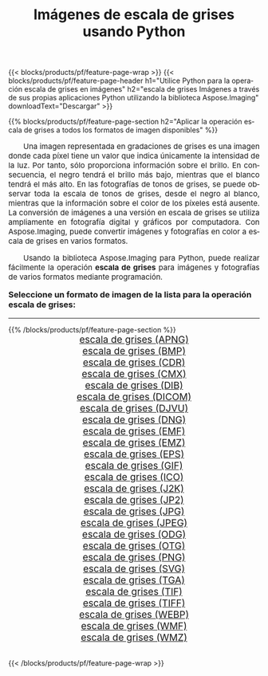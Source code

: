 ﻿---
title: Imágenes de escala de grises usando Python 
weight: 3920
url: /es/python-net/grayscale/ 
lang: es
langdirlevel: 2
locales: zh-hans,ja,it,ru,de,es,fr,nl,id,lt,pl,pt,vi,tr,ko,zh-hant,ar,hi,th,sv,cs,uk,he
description: Aplicar la biblioteca Aspose.Imaging a imágenes y fotografías de escala de grises utilizando sus propias aplicaciones Python y API de servidor.
---

{{< blocks/products/pf/feature-page-wrap >}}
{{< blocks/products/pf/feature-page-header h1="Utilice Python para la operación escala de grises en imágenes" h2="escala de grises Imágenes a través de sus propias aplicaciones Python utilizando la biblioteca Aspose.Imaging" downloadText="Descargar" >}}


{{% blocks/products/pf/feature-page-section  h2="Aplicar la operación escala de grises a todos los formatos de imagen disponibles" %}}
<p align="justify" style="text-indent:2em;font-size:15px;">
Una imagen representada en gradaciones de grises es una imagen donde cada píxel tiene un valor que indica únicamente la intensidad de la luz. Por tanto, sólo proporciona información sobre el brillo. En consecuencia, el negro tendrá el brillo más bajo, mientras que el blanco tendrá el más alto. En las fotografías de tonos de grises, se puede observar toda la escala de tonos de grises, desde el negro al blanco, mientras que la información sobre el color de los píxeles está ausente. La conversión de imágenes a una versión en escala de grises se utiliza ampliamente en fotografía digital y gráficos por computadora. Con Aspose.Imaging, puede convertir imágenes y fotografías en color a escala de grises en varios formatos.
</p>
<p align="justify" style="text-indent:2em;font-size:15px;">
Usando la biblioteca Aspose.Imaging para Python, puede realizar fácilmente la operación <b>escala de grises</b> para imágenes y fotografías de varios formatos mediante programación.
</p>
<h3 style="margin-top:16px;">
Seleccione un formato de imagen de la lista para la operación escala de grises:
</h3>
<hr/>
{{% /blocks/products/pf/feature-page-section %}}
<div class="container-fluid productfamilypage bg-gray">
    <div class="convertypes bg-gray agp-content section">
        <div class="container">
		<div class="row other-converters" style="gap: 10px;font-size: 19px;text-align:center;">
		    <div class='col-md-3 other-converter remove-lp remove-rp'><a href="/imaging/es/python-net/grayscale/apng/" style="padding:15px;">escala de grises (APNG)</a></div><div class='col-md-3 other-converter remove-lp remove-rp'><a href="/imaging/es/python-net/grayscale/bmp/" style="padding:15px;">escala de grises (BMP)</a></div><div class='col-md-3 other-converter remove-lp remove-rp'><a href="/imaging/es/python-net/grayscale/cdr/" style="padding:15px;">escala de grises (CDR)</a></div><div class='col-md-3 other-converter remove-lp remove-rp'><a href="/imaging/es/python-net/grayscale/cmx/" style="padding:15px;">escala de grises (CMX)</a></div><div class='col-md-3 other-converter remove-lp remove-rp'><a href="/imaging/es/python-net/grayscale/dib/" style="padding:15px;">escala de grises (DIB)</a></div><div class='col-md-3 other-converter remove-lp remove-rp'><a href="/imaging/es/python-net/grayscale/dicom/" style="padding:15px;">escala de grises (DICOM)</a></div><div class='col-md-3 other-converter remove-lp remove-rp'><a href="/imaging/es/python-net/grayscale/djvu/" style="padding:15px;">escala de grises (DJVU)</a></div><div class='col-md-3 other-converter remove-lp remove-rp'><a href="/imaging/es/python-net/grayscale/dng/" style="padding:15px;">escala de grises (DNG)</a></div><div class='col-md-3 other-converter remove-lp remove-rp'><a href="/imaging/es/python-net/grayscale/emf/" style="padding:15px;">escala de grises (EMF)</a></div><div class='col-md-3 other-converter remove-lp remove-rp'><a href="/imaging/es/python-net/grayscale/emz/" style="padding:15px;">escala de grises (EMZ)</a></div><div class='col-md-3 other-converter remove-lp remove-rp'><a href="/imaging/es/python-net/grayscale/eps/" style="padding:15px;">escala de grises (EPS)</a></div><div class='col-md-3 other-converter remove-lp remove-rp'><a href="/imaging/es/python-net/grayscale/gif/" style="padding:15px;">escala de grises (GIF)</a></div><div class='col-md-3 other-converter remove-lp remove-rp'><a href="/imaging/es/python-net/grayscale/ico/" style="padding:15px;">escala de grises (ICO)</a></div><div class='col-md-3 other-converter remove-lp remove-rp'><a href="/imaging/es/python-net/grayscale/j2k/" style="padding:15px;">escala de grises (J2K)</a></div><div class='col-md-3 other-converter remove-lp remove-rp'><a href="/imaging/es/python-net/grayscale/jp2/" style="padding:15px;">escala de grises (JP2)</a></div><div class='col-md-3 other-converter remove-lp remove-rp'><a href="/imaging/es/python-net/grayscale/jpg/" style="padding:15px;">escala de grises (JPG)</a></div><div class='col-md-3 other-converter remove-lp remove-rp'><a href="/imaging/es/python-net/grayscale/jpeg/" style="padding:15px;">escala de grises (JPEG)</a></div><div class='col-md-3 other-converter remove-lp remove-rp'><a href="/imaging/es/python-net/grayscale/odg/" style="padding:15px;">escala de grises (ODG)</a></div><div class='col-md-3 other-converter remove-lp remove-rp'><a href="/imaging/es/python-net/grayscale/otg/" style="padding:15px;">escala de grises (OTG)</a></div><div class='col-md-3 other-converter remove-lp remove-rp'><a href="/imaging/es/python-net/grayscale/png/" style="padding:15px;">escala de grises (PNG)</a></div><div class='col-md-3 other-converter remove-lp remove-rp'><a href="/imaging/es/python-net/grayscale/svg/" style="padding:15px;">escala de grises (SVG)</a></div><div class='col-md-3 other-converter remove-lp remove-rp'><a href="/imaging/es/python-net/grayscale/tga/" style="padding:15px;">escala de grises (TGA)</a></div><div class='col-md-3 other-converter remove-lp remove-rp'><a href="/imaging/es/python-net/grayscale/tif/" style="padding:15px;">escala de grises (TIF)</a></div><div class='col-md-3 other-converter remove-lp remove-rp'><a href="/imaging/es/python-net/grayscale/tiff/" style="padding:15px;">escala de grises (TIFF)</a></div><div class='col-md-3 other-converter remove-lp remove-rp'><a href="/imaging/es/python-net/grayscale/webp/" style="padding:15px;">escala de grises (WEBP)</a></div><div class='col-md-3 other-converter remove-lp remove-rp'><a href="/imaging/es/python-net/grayscale/wmf/" style="padding:15px;">escala de grises (WMF)</a></div><div class='col-md-3 other-converter remove-lp remove-rp'><a href="/imaging/es/python-net/grayscale/wmz/" style="padding:15px;">escala de grises (WMZ)</a></div>
                </div>
        </div>
    </div>
</div>
<br/>

{{< /blocks/products/pf/feature-page-wrap >}}
